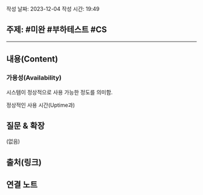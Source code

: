 작성 날짜: 2023-12-04
작성 시간: 19:49

## 주제: #미완 #부하테스트 #CS 

----
## 내용(Content)

### 가용성(Availability)

시스템이 정상적으로 사용 가능한 정도를 의미함.

정상적인 사용 시간(Uptime과)

## 질문 & 확장

(없음)

## 출처(링크)


## 연결 노트











